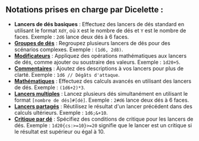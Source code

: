 ## Notations prises en charge par Dicelette :
- **Lancers de dés basiques** : Effectuez des lancers de dés standard en utilisant le format `XdY`, où `X` est le nombre de dés et `Y` est le nombre de faces. Exemple : `2d6` lance deux dés à 6 faces.
- **[Groupes de dés](<https://dice-roller.github.io/documentation/guide/notation/group-rolls.html>)** : Regroupez plusieurs lancers de dés pour des scénarios complexes. Exemple : `(1d6, 2d8)`.
- **[Modificateurs](<https://dice-roller.github.io/documentation/guide/notation/modifiers.html>)** : Appliquez des opérations mathématiques aux lancers de dés, comme ajouter ou soustraire des valeurs. Exemple : `1d20+5`.
- **[Commentaires](<https://dice-roller.github.io/documentation/guide/notation/roll-descriptions.html>)** : Ajoutez des descriptions à vos lancers pour plus de clarté. Exemple : `1d6 // Dégâts d'attaque`.
- **[Mathématiques](<https://dice-roller.github.io/documentation/guide/notation/maths.html>)** : Effectuez des calculs avancés en utilisant des lancers de dés. Exemple : `(1d6+2)*3`.
- **[Lancers multiples](<https://dicelette.github.io/docs/introduction/expression#lancers-en-masse-bulk-rolls>)** : Lancez plusieurs dés simultanément en utilisant le format `[nombre de dés]#[dé]`. Exemple : `2#d6` lance deux dés à 6 faces.
- **[Lancers partagés](<https://dicelette.github.io/docs/introduction/expression#jets-uniques-partag%C3%A9s-r%C3%A9utilisation-de-r%C3%A9sultats>)** : Réutilisez le résultat d'un lancer précédent dans des calculs ultérieurs. Exemple : `1d6;&+10`.
- **[Critique par dé](<https://dicelette.github.io/docs/introduction/expression#succ%C3%A8s-et-%C3%A9checs-critiques>)** : Spécifiez des conditions de critique pour les lancers de dés. Exemple : `1d20{cs:>=10}>=20` signifie que le lancer est un critique si le résultat est supérieur ou égal à 10.

